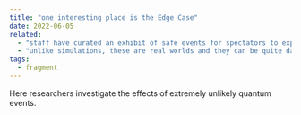 ```yaml
---
title: "one interesting place is the Edge Case"
date: 2022-06-05
related:
  - "staff have curated an exhibit of safe events for spectators to experience"
  - "unlike simulations, these are real worlds and they can be quite dangerous"
tags:
  - fragment
---
```

Here researchers investigate the effects of extremely unlikely quantum events. 